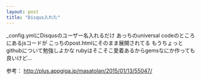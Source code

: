 ```yaml
---
layout: post
title: "Disqus入れた"
---
```


_config.ymlにDisqusのユーザー名入れるだけ
あっちのuniversal codeのところにあるjsコードが
こっちのpost.htmlにそのまま展開されてる
もうちょっとgithubについて勉強しよかな
rubyはそこそこ愛着あるからgemsなにか作っても良いけど...



参考：
http://plus.appgiga.jp/masatolan/2015/01/13/55047/

